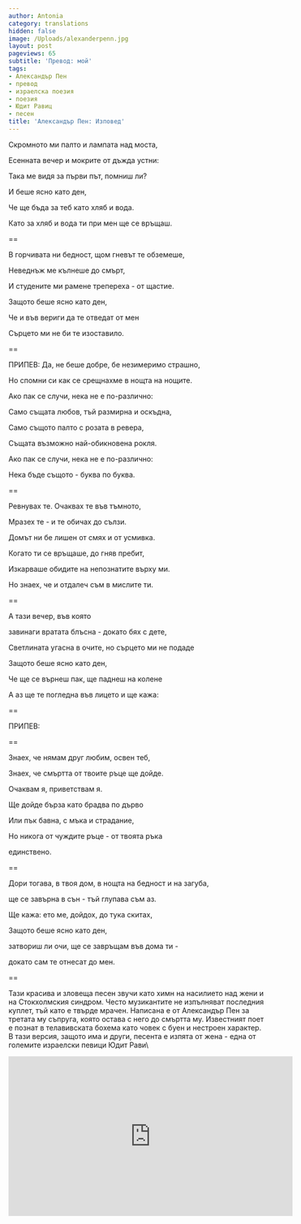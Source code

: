 ```yaml
---
author: Antonia
category: translations
hidden: false
image: /Uploads/alexanderpenn.jpg
layout: post
pageviews: 65
subtitle: 'Превод: мой'
tags:
- Александър Пен
- превод
- израелска поезия
- поезия
- Юдит Равиц
- песен
title: 'Александър Пен: Изповед'
---
```


Скромното ми палто и лампата над моста,

Есенната вечер и мокрите от дъжда устни:

Така ме видя за първи път, помниш ли?

И беше ясно като ден,

Че ще бъда за теб като хляб и вода.

Като за хляб и вода ти при мен ще се връщаш.

\==

В горчивата ни бедност, щом гневът те обземеше,

Неведнъж ме кълнеше до смърт,

И студените ми рамене трепереха - от щастие.

Защото беше ясно като ден,

Че и във вериги да те отведат от мен

Сърцето ми не би те изоставило.

\==

ПРИПЕВ: Да, не беше добре, бе незимеримо страшно,

Но спомни си как се срещнахме в нощта на нощите.

Ако пак се случи, нека не е по-различно:

Само същата любов, тъй размирна и оскъдна,

Само същото палто с розата в ревера,

Същата възможно най-обикновена рокля.

Ако пак се случи, нека не е по-различно:

Нека бъде същото - буква по буква.

\==

Ревнувах те. Очаквах те във тъмното,

Мразех те - и те обичах до сълзи.

Домът ни бе лишен от смях и от усмивка.

Когато ти се връщаше, до гняв пребит,

Изкарваше обидите на непознатите върху ми.

Но знаех, че и отдалеч съм в мислите ти.

\==

А тази вечер, във която

завинаги вратата блъсна - докато бях с дете,

Светлината угасна в очите, но сърцето ми не подаде

Защото беше ясно като ден,

Че ще се върнеш пак, ще паднеш на колене

А аз ще те погледна във лицето и ще кажа:

\==

ПРИПЕВ:

\==

Знаех, че нямам друг любим, освен теб,

Знаех, че смъртта от твоите ръце ще дойде.

Очаквам я, приветствам я.

Ще дойде бърза като брадва по дърво

Или пък бавна, с мъка и страдание,

Но никога от чуждите ръце - от твоята ръка

единствено.

\==

Дори тогава, в твоя дом, в нощта на бедност и на загуба,

ще се завърна в сън - тъй глупава съм аз.

Ще кажа: ето ме, дойдох, до тука скитах,

Защото беше ясно като ден,

затвориш ли очи, ще се завръщам във дома ти -

докато сам те отнесат до мен.

\==

Тази красива и зловеща песен звучи като химн на насилието над жени и на Стокхолмския синдром. Често музикантите не изпълняват последния куплет, тъй като е твърде мрачен. Написана е от Александър Пен за третата му съпруга, която остава с него до смъртта му. Известният поет е познат в телавивската бохема като човек с буен и нестроен характер. В тази версия, защото има и други, песента е изпята от жена - една от големите израелски певици Юдит Рави\

<iframe width="560" height="315" src="https://www.youtube.com/embed/IigX21DCiuo" frameborder="0" allow="accelerometer; autoplay; encrypted-media; gyroscope; picture-in-picture" allowfullscreen></iframe>